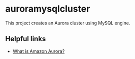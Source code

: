 # auroramysqlcluster

This project creates an Aurora cluster using MySQL engine.

## Helpful links

- [What is Amazon Aurora?][1]

[1]: https://docs.aws.amazon.com/AmazonRDS/latest/AuroraUserGuide/CHAP_AuroraOverview.html